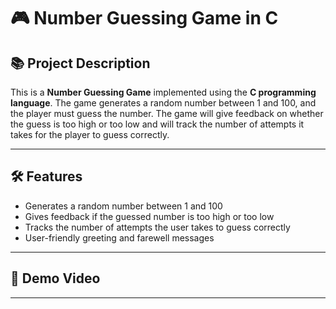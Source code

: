 # 🎮 Number Guessing Game in C

## 📚 Project Description

This is a **Number Guessing Game** implemented using the **C programming language**. The game generates a random number between 1 and 100, and the player must guess the number. The game will give feedback on whether the guess is too high or too low and will track the number of attempts it takes for the player to guess correctly.

---

## 🛠 Features

- Generates a random number between 1 and 100
- Gives feedback if the guessed number is too high or too low
- Tracks the number of attempts the user takes to guess correctly
- User-friendly greeting and farewell messages

---

## 🎥 Demo Video


---


